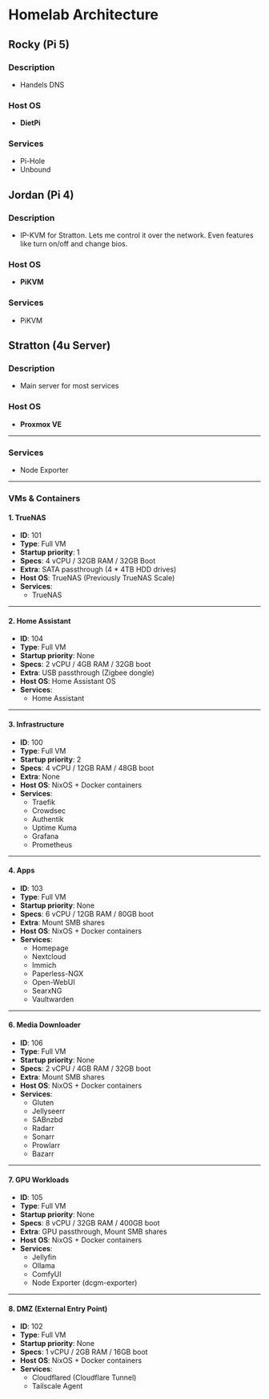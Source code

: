 # Homelab Architecture

## Rocky (Pi 5)
### Description
- Handels DNS

### Host OS
- **DietPi**

### Services
- Pi-Hole
- Unbound



## Jordan (Pi 4)
### Description
- IP-KVM for Stratton. Lets me control it over the network. Even features like turn on/off and change bios.

### Host OS
- **PiKVM**

### Services
- PiKVM



## Stratton (4u Server)
### Description
- Main server for most services

### Host OS
- **Proxmox VE**

---

### Services
- Node Exporter

---

### VMs & Containers

#### 1. TrueNAS
- **ID**: 101
- **Type**: Full VM
- **Startup priority**: 1
- **Specs**: 4 vCPU / 32GB RAM / 32GB Boot
- **Extra**: SATA passthrough (4 * 4TB HDD drives)
- **Host OS**: TrueNAS (Previously TrueNAS Scale)
- **Services**:
  - TrueNAS

---

#### 2. Home Assistant
- **ID**: 104
- **Type**: Full VM
- **Startup priority**: None
- **Specs**: 2 vCPU / 4GB RAM / 32GB boot
- **Extra**: USB passthrough (Zigbee dongle)
- **Host OS**: Home Assistant OS
- **Services**:
  - Home Assistant

---

#### 3. Infrastructure
- **ID**: 100
- **Type**: Full VM
- **Startup priority**: 2
- **Specs**: 4 vCPU / 12GB RAM / 48GB boot
- **Extra**: None
- **Host OS**: NixOS + Docker containers
- **Services**:
  - Traefik
  - Crowdsec
  - Authentik
  - Uptime Kuma
  - Grafana
  - Prometheus

---

#### 4. Apps
- **ID**: 103
- **Type**: Full VM
- **Startup priority**: None
- **Specs**: 6 vCPU / 12GB RAM / 80GB boot
- **Extra**: Mount SMB shares
- **Host OS**: NixOS + Docker containers
- **Services**:
  - Homepage
  - Nextcloud
  - Immich
  - Paperless-NGX
  - Open-WebUI
  - SearxNG
  - Vaultwarden

---

#### 6. Media Downloader
- **ID**: 106
- **Type**: Full VM
- **Startup priority**: None
- **Specs**: 2 vCPU / 4GB RAM / 32GB boot
- **Extra**: Mount SMB shares
- **Host OS**: NixOS + Docker containers
- **Services**:
  - Gluten
  - Jellyseerr
  - SABnzbd
  - Radarr
  - Sonarr
  - Prowlarr
  - Bazarr

---

#### 7. GPU Workloads
- **ID**: 105
- **Type**: Full VM
- **Startup priority**: None
- **Specs**: 8 vCPU / 32GB RAM / 400GB boot
- **Extra**: GPU passthrough, Mount SMB shares
- **Host OS**: NixOS + Docker containers
- **Services**:
  - Jellyfin
  - Ollama
  - ComfyUI
  - Node Exporter (dcgm-exporter)

---

#### 8. DMZ (External Entry Point)
- **ID**: 102
- **Type**: Full VM
- **Startup priority**: None
- **Specs**: 1 vCPU / 2GB RAM / 16GB boot
- **Host OS**: NixOS + Docker containers
- **Services**:
  - Cloudflared (Cloudflare Tunnel)
  - Tailscale Agent